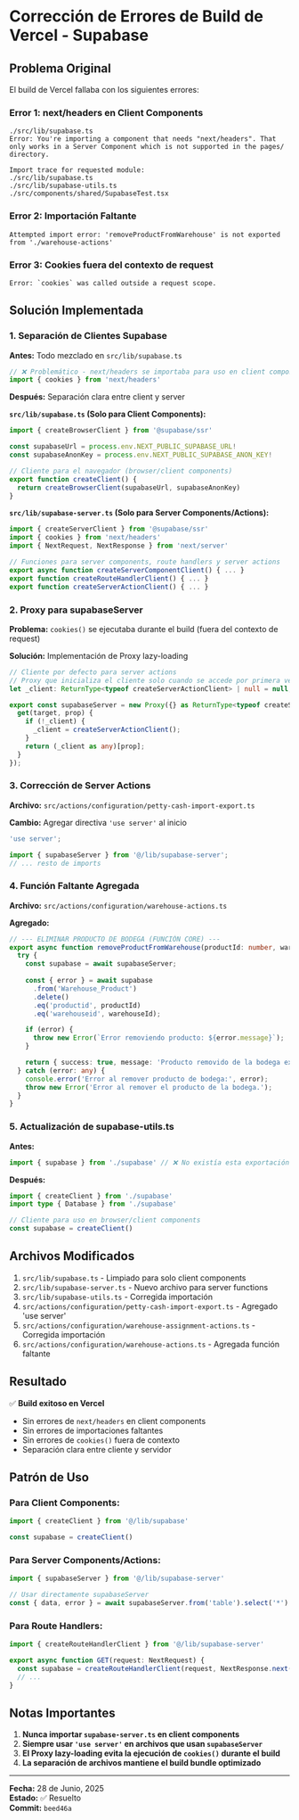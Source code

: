 # Corrección de Errores de Build de Vercel - Supabase

## Problema Original

El build de Vercel fallaba con los siguientes errores:

### Error 1: next/headers en Client Components
```
./src/lib/supabase.ts
Error: You're importing a component that needs "next/headers". That only works in a Server Component which is not supported in the pages/ directory.

Import trace for requested module:
./src/lib/supabase.ts
./src/lib/supabase-utils.ts
./src/components/shared/SupabaseTest.tsx
```

### Error 2: Importación Faltante
```
Attempted import error: 'removeProductFromWarehouse' is not exported from './warehouse-actions'
```

### Error 3: Cookies fuera del contexto de request
```
Error: `cookies` was called outside a request scope.
```

## Solución Implementada

### 1. Separación de Clientes Supabase

**Antes:** Todo mezclado en `src/lib/supabase.ts`
```typescript
// ❌ Problemático - next/headers se importaba para uso en client components
import { cookies } from 'next/headers'
```

**Después:** Separación clara entre client y server

**`src/lib/supabase.ts` (Solo para Client Components):**
```typescript
import { createBrowserClient } from '@supabase/ssr'

const supabaseUrl = process.env.NEXT_PUBLIC_SUPABASE_URL!
const supabaseAnonKey = process.env.NEXT_PUBLIC_SUPABASE_ANON_KEY!

// Cliente para el navegador (browser/client components)
export function createClient() {
  return createBrowserClient(supabaseUrl, supabaseAnonKey)
}
```

**`src/lib/supabase-server.ts` (Solo para Server Components/Actions):**
```typescript
import { createServerClient } from '@supabase/ssr'
import { cookies } from 'next/headers'
import { NextRequest, NextResponse } from 'next/server'

// Funciones para server components, route handlers y server actions
export async function createServerComponentClient() { ... }
export function createRouteHandlerClient() { ... }
export function createServerActionClient() { ... }
```

### 2. Proxy para supabaseServer

**Problema:** `cookies()` se ejecutaba durante el build (fuera del contexto de request)

**Solución:** Implementación de Proxy lazy-loading
```typescript
// Cliente por defecto para server actions
// Proxy que inicializa el cliente solo cuando se accede por primera vez
let _client: ReturnType<typeof createServerActionClient> | null = null;

export const supabaseServer = new Proxy({} as ReturnType<typeof createServerActionClient>, {
  get(target, prop) {
    if (!_client) {
      _client = createServerActionClient();
    }
    return (_client as any)[prop];
  }
});
```

### 3. Corrección de Server Actions

**Archivo:** `src/actions/configuration/petty-cash-import-export.ts`

**Cambio:** Agregar directiva `'use server'` al inicio
```typescript
'use server';

import { supabaseServer } from '@/lib/supabase-server';
// ... resto de imports
```

### 4. Función Faltante Agregada

**Archivo:** `src/actions/configuration/warehouse-actions.ts`

**Agregado:**
```typescript
// --- ELIMINAR PRODUCTO DE BODEGA (FUNCIÓN CORE) ---
export async function removeProductFromWarehouse(productId: number, warehouseId: number) {
  try {
    const supabase = await supabaseServer;
    
    const { error } = await supabase
      .from('Warehouse_Product')
      .delete()
      .eq('productid', productId)
      .eq('warehouseid', warehouseId);

    if (error) {
      throw new Error(`Error removiendo producto: ${error.message}`);
    }

    return { success: true, message: 'Producto removido de la bodega exitosamente.' };
  } catch (error: any) {
    console.error('Error al remover producto de bodega:', error);
    throw new Error('Error al remover el producto de la bodega.');
  }
}
```

### 5. Actualización de supabase-utils.ts

**Antes:**
```typescript
import { supabase } from './supabase' // ❌ No existía esta exportación
```

**Después:**
```typescript
import { createClient } from './supabase'
import type { Database } from './supabase'

// Cliente para uso en browser/client components
const supabase = createClient()
```

## Archivos Modificados

1. `src/lib/supabase.ts` - Limpiado para solo client components
2. `src/lib/supabase-server.ts` - Nuevo archivo para server functions
3. `src/lib/supabase-utils.ts` - Corregida importación
4. `src/actions/configuration/petty-cash-import-export.ts` - Agregado 'use server'
5. `src/actions/configuration/warehouse-assignment-actions.ts` - Corregida importación
6. `src/actions/configuration/warehouse-actions.ts` - Agregada función faltante

## Resultado

✅ **Build exitoso en Vercel**
- Sin errores de `next/headers` en client components
- Sin errores de importaciones faltantes
- Sin errores de `cookies()` fuera de contexto
- Separación clara entre cliente y servidor

## Patrón de Uso

### Para Client Components:
```typescript
import { createClient } from '@/lib/supabase'

const supabase = createClient()
```

### Para Server Components/Actions:
```typescript
import { supabaseServer } from '@/lib/supabase-server'

// Usar directamente supabaseServer
const { data, error } = await supabaseServer.from('table').select('*')
```

### Para Route Handlers:
```typescript
import { createRouteHandlerClient } from '@/lib/supabase-server'

export async function GET(request: NextRequest) {
  const supabase = createRouteHandlerClient(request, NextResponse.next())
  // ...
}
```

## Notas Importantes

1. **Nunca importar `supabase-server.ts` en client components**
2. **Siempre usar `'use server'` en archivos que usan `supabaseServer`**
3. **El Proxy lazy-loading evita la ejecución de `cookies()` durante el build**
4. **La separación de archivos mantiene el build bundle optimizado**

---
**Fecha:** 28 de Junio, 2025  
**Estado:** ✅ Resuelto  
**Commit:** `beed46a` 